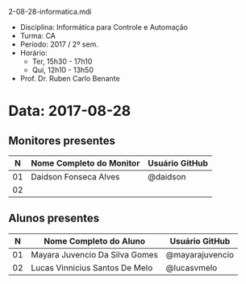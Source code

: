 2-08-28-informatica.mdi

* Disciplina: Informática para Controle e Automação
* Turma: CA
* Período: 2017 / 2º sem.
* Horário:
    - Ter, 15h30 - 17h10
    - Qui, 12h10 - 13h50
* Prof. Dr. Ruben Carlo Benante

# Data: 2017-08-28

## Monitores presentes

 N | Nome Completo do Monitor                   | Usuário GitHub       |
---|--------------------------------------------|----------------------|
01 | Daidson Fonseca Alves                      | @daidson             |
02 |                                            |                      |


## Alunos presentes

 N | Nome Completo do Aluno                     | Usuário GitHub       |
---|--------------------------------------------|----------------------|
01 | Mayara Juvencio Da Silva Gomes             | @mayarajuvencio      |
02 | Lucas Vinnicius Santos De Melo             | @lucasvmelo          |

